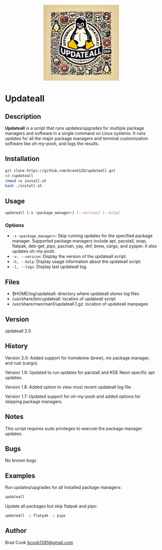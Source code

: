 <p align="center">
  <img src="https://github.com/bcook128/updateall/blob/master/updateall03.png" alt="Updateall" width="250">
</p>

# Updateall

## Description

**Updateall** is a script that runs updates/upgrades for multiple package managers and software in a single command on Linux systems. It runs updates for all the major package managers and terminal customization software like *oh-my-posh*, and logs the results.

## Installation

```bash
git clone https://github.com/bcook128/updateall.git
cd /updateall
chmod +x install.sh
bash ./install.sh
```

## Usage

```bash
updateall [-s <package_manager>] [--version] [--help]
```

### Options

* ```-s <package_manager>```: Skip running updates for the specified package manager. Supported package managers include apt, pacstall, snap, flatpak, deb-get, pipx, pacman, yay, dnf, brew, cargo, and zypper. It also updates oh-my-posh.
* ```-v, --version```: Display the version of the updateall script.
* ```-h, --help```: Display usage information about the updateall script.
* ```-l, --logs```: Display last updateall log.

## Files

* $HOME/log/updateall: directory where updateall stores log files
* /usr/share/bin/updateall: location of updateall script
* /usr/share/man/man1/updateall.1.gz: location of updateall manpages

## Version

updateall 2.0

## History

Version 2.0: Added support for homebrew (brew), nix package manager, and rust (cargo).

Version 1.9: Updated to run updates for pacstall and KDE Neon specific apt updates.

Version 1.8: Added option to view most recent updateall log file.

Version 1.7: Updated support for oh-my-posh and added options for skipping package managers.

## Notes

This script requires sudo privileges to execute the package manager updates.

## Bugs

No known bugs

## Examples

Run updates/upgrades for all installed package managers:

```bash
updateall
```

Update all packages but skip flatpak and pipx:

```bash
updateall -s flatpak -s pipx
```

## Author

Brad Cook [bcook1281@gmail.com](bcook1281@gmail.com)

